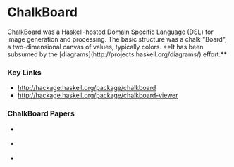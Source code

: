 # ChalkBoard

<div class="teaser">
ChalkBoard was a Haskell-hosted Domain Specific Language (DSL) for image
generation and processing. The basic structure was a chalk "Board", a
two-dimensional canvas of values, typically colors. **It has been
subsumed by the [diagrams](http://projects.haskell.org/diagrams/)
effort.**
</div>

### Key Links

 *  <http://hackage.haskell.org/package/chalkboard>
 *  <http://hackage.haskell.org/package/chalkboard-viewer>
 
### ChalkBoard Papers

 * <div class="cite Matlage:10:BeginningMiddleEnd"/>
 * <div class="cite Gill:10:ImprovingVideo"/>
 * <div class="cite Matlage:09:ChalkBoard"/>

